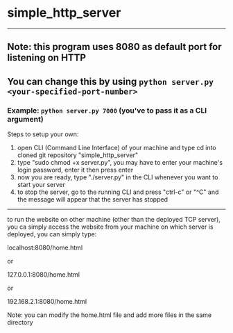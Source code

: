 # simple_http_server
-----------------------

## Note: this program uses 8080 as default port for listening on HTTP
## You can change this by using `python server.py <your-specified-port-number>`
### Example: `python server.py 7000` (you've to pass it as a CLI argument)

Steps to setup your own:
1. open CLI (Command Line Interface) of your machine and type cd into cloned git repository "simple_http_server"
2. type "sudo chmod +x server.py", you may have to enter your machine's login password, enter it then press enter
3. now you are ready, type "./server.py" in the CLI whenever you want to start your server
4. to stop the server, go to the running CLI and press "ctrl-c" or "^C" and the message will appear that the server has stopped
---------------------------

to run the website on other machine (other than the deployed TCP server), you ca simply access the website from your machine on
which server is deployed, you can simply type:

localhost:8080/home.html

or

127.0.0.1:8080/home.html

or

192.168.2.1:8080/home.html

Note: you can modify the home.html file and add more files in the same directory
